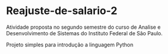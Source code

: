 # Reajuste-de-salario-2

Atividade proposta no segundo semestre do curso de Analise e Desenvolvimento de Sistemas do Instituto Federal de São Paulo.

Projeto simples para introdução a linguagem Python
